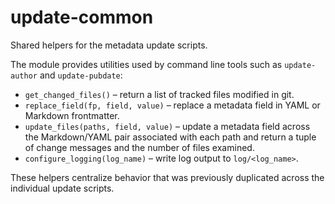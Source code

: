 # update-common

Shared helpers for the metadata update scripts.

The module provides utilities used by command line tools such as
`update-author` and `update-pubdate`:

- `get_changed_files()` – return a list of tracked files modified in git.
- `replace_field(fp, field, value)` – replace a metadata field in YAML or
  Markdown frontmatter.
- `update_files(paths, field, value)` – update a metadata field across the
  Markdown/YAML pair associated with each path and return a tuple of change
  messages and the number of files examined.
- `configure_logging(log_name)` – write log output to `log/<log_name>`.

These helpers centralize behavior that was previously duplicated across the
individual update scripts.
